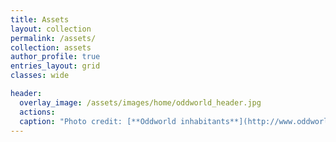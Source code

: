 ```yaml
---
title: Assets
layout: collection
permalink: /assets/
collection: assets
author_profile: true
entries_layout: grid
classes: wide

header:
  overlay_image: /assets/images/home/oddworld_header.jpg
  actions:
  caption: "Photo credit: [**Oddworld inhabitants**](http://www.oddworld.com/)"
---
```

